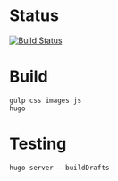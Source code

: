 # Status
[![Build Status](https://travis-ci.org/LavoWeb/Lumao-Hugo.svg?branch=master)](https://travis-ci.org/LavoWeb/Lumao-Hugo)

# Build
```
gulp css images js
hugo
```

# Testing
```
hugo server --buildDrafts
```